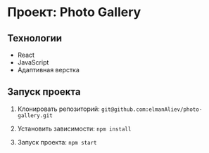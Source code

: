 # Проект: Photo Gallery

## Технологии
* React
* JavaScript
* Адаптивная верстка

## Запуск проекта
1. Клонировать репозиторий:
`git@github.com:elmanAliev/photo-gallery.git`

2. Установить зависимости:
`npm install`

3. Запуск проекта:
`npm start`